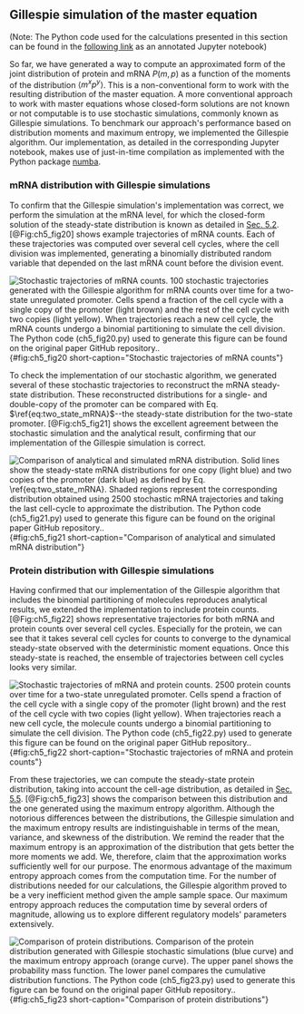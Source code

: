 ## Gillespie simulation of the master equation 

(Note: The Python code used for the calculations presented in this section can
be found in the [following
link](https://www.rpgroup.caltech.edu//chann_cap/software/gillespie_simulation.html)
as an annotated Jupyter notebook)

So far, we have generated a way to compute an approximated form of the joint
distribution of protein and mRNA $P(m, p)$ as a function of the moments of the
distribution $\left\langle m^x p^y \right\rangle$. This is a non-conventional
form to work with the resulting distribution of the master equation. A more
conventional approach to work with master equations whose closed-form solutions
are not known or not computable is to use stochastic simulations, commonly known
as Gillespie simulations. To benchmark our approach's performance based on
distribution moments and maximum entropy, we implemented the Gillespie
algorithm. Our implementation, as detailed in the corresponding Jupyter
notebook, makes use of just-in-time compilation as implemented with the Python
package [numba](http://numba.pydata.org).

### mRNA distribution with Gillespie simulations

To confirm that the Gillespie simulation's implementation was correct, we
perform the simulation at the mRNA level, for which the closed-form solution of
the steady-state distribution is known as detailed in [Sec.
5.2](#sec:ch5_sec03). [@Fig:ch5_fig20] shows example trajectories of mRNA
counts. Each of these trajectories was computed over several cell cycles, where
the cell division was implemented, generating a binomially distributed random
variable that depended on the last mRNA count before the division event.

![**Stochastic trajectories of mRNA counts.** 100 stochastic trajectories
generated with the Gillespie algorithm for mRNA counts over time for a two-state
unregulated promoter. Cells spend a fraction of the cell cycle with a single
copy of the promoter (light brown) and the rest of the cell cycle with two
copies (light yellow). When trajectories reach a new cell cycle, the mRNA counts
undergo a binomial partitioning to simulate the cell division. The Python code
[(`ch5_fig20.py`)](https://github.com/RPGroup-PBoC/chann_cap/blob/master/src/figs/figS20.py)
used to generate this figure can be found on the original paper [GitHub
repository.](https://github.com/RPGroup-PBoC/chann_cap).](ch5_fig20){#fig:ch5_fig20
short-caption="Stochastic trajectories of mRNA counts"}

To check the implementation of our stochastic algorithm, we generated several of
these stochastic trajectories to reconstruct the mRNA steady-state distribution.
These reconstructed distributions for a single- and double-copy of the promoter
can be compared with Eq. $\ref{eq:two_state_mRNA}$--the steady-state
distribution for the two-state promoter. [@Fig:ch5_fig21] shows the excellent
agreement between the stochastic simulation and the analytical result,
confirming that our implementation of the Gillespie simulation is correct.

![**Comparison of analytical and simulated mRNA distribution.** Solid lines show
the steady-state mRNA distributions for one copy (light blue) and two copies of
the promoter (dark blue) as defined by Eq. $\ref{eq:two_state_mRNA}$. Shaded
regions represent the corresponding distribution obtained using 2500 stochastic
mRNA trajectories and taking the last cell-cycle to approximate the
distribution. The Python code
[(`ch5_fig21.py`)](https://github.com/RPGroup-PBoC/chann_cap/blob/master/src/figs/figS21.py)
used to generate this figure can be found on the original paper [GitHub
repository.](https://github.com/RPGroup-PBoC/chann_cap).](ch5_fig21){#fig:ch5_fig21
short-caption="Comparison of analytical and simulated mRNA distribution"}

### Protein distribution with Gillespie simulations

Having confirmed that our implementation of the Gillespie algorithm that
includes the binomial partitioning of molecules reproduces analytical results,
we extended the implementation to include protein counts. [@Fig:ch5_fig22] shows
representative trajectories for both mRNA and protein counts over several cell
cycles. Especially for the protein, we can see that it takes several cell cycles
for counts to converge to the dynamical steady-state observed with the
deterministic moment equations. Once this steady-state is reached, the ensemble
of trajectories between cell cycles looks very similar.

![**Stochastic trajectories of mRNA and protein counts.** 2500 protein counts
over time for a two-state unregulated promoter. Cells spend a fraction of the
cell cycle with a single copy of the promoter (light brown) and the rest of the
cell cycle with two copies (light yellow). When trajectories reach a new cell
cycle, the molecule counts undergo a binomial partitioning to simulate the cell
division. The Python code
[(`ch5_fig22.py`)](https://github.com/RPGroup-PBoC/chann_cap/blob/master/src/figs/figS22.py)
used to generate this figure can be found on the original paper [GitHub
repository.](https://github.com/RPGroup-PBoC/chann_cap).](ch5_fig22){#fig:ch5_fig22
short-caption="Stochastic trajectories of mRNA and protein counts"}

From these trajectories, we can compute the steady-state protein distribution,
taking into account the cell-age distribution, as detailed in [Sec.
5.5](#sec:ch5_sec06). [@Fig:ch5_fig23] shows the comparison between this
distribution and the one generated using the maximum entropy algorithm. Although
the notorious differences between the distributions, the Gillespie simulation
and the maximum entropy results are indistinguishable in terms of the mean,
variance, and skewness of the distribution. We remind the reader that the
maximum entropy is an approximation of the distribution that gets better the
more moments we add. We, therefore, claim that the approximation works
sufficiently well for our purpose. The enormous advantage of the maximum entropy
approach comes from the computation time. For the number of distributions needed
for our calculations, the Gillespie algorithm proved to be a very inefficient
method given the ample sample space. Our maximum entropy approach reduces the
computation time by several orders of magnitude, allowing us to explore
different regulatory models' parameters extensively.

![**Comparison of protein distributions.** Comparison of the protein
distribution generated with Gillespie stochastic simulations (blue curve) and
the maximum entropy approach (orange curve). The upper panel shows the
probability mass function. The lower panel compares the cumulative distribution
functions. The Python code
[(`ch5_fig23.py`)](https://github.com/RPGroup-PBoC/chann_cap/blob/master/src/figs/figS23.py)
used to generate this figure can be found on the original paper [GitHub
repository.](https://github.com/RPGroup-PBoC/chann_cap).](ch5_fig23){#fig:ch5_fig23
short-caption="Comparison of protein distributions"}
